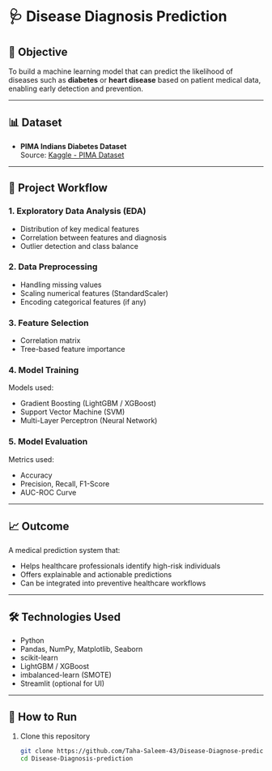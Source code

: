 # 🩺 Disease Diagnosis Prediction

## 📌 Objective

To build a machine learning model that can predict the likelihood of diseases such as **diabetes** or **heart disease** based on patient medical data, enabling early detection and prevention.

---

## 📊 Dataset

- **PIMA Indians Diabetes Dataset**  
  Source: [Kaggle - PIMA Dataset](https://www.kaggle.com/datasets/uciml/pima-indians-diabetes-database)

---

## 🔁 Project Workflow

### 1. Exploratory Data Analysis (EDA)
- Distribution of key medical features
- Correlation between features and diagnosis
- Outlier detection and class balance

### 2. Data Preprocessing
- Handling missing values
- Scaling numerical features (StandardScaler)
- Encoding categorical features (if any)

### 3. Feature Selection
- Correlation matrix
- Tree-based feature importance

### 4. Model Training
Models used:
- Gradient Boosting (LightGBM / XGBoost)
- Support Vector Machine (SVM)
- Multi-Layer Perceptron (Neural Network)

### 5. Model Evaluation
Metrics used:
- Accuracy
- Precision, Recall, F1-Score
- AUC-ROC Curve

---

## 📈 Outcome

A medical prediction system that:
- Helps healthcare professionals identify high-risk individuals
- Offers explainable and actionable predictions
- Can be integrated into preventive healthcare workflows

---

## 🛠️ Technologies Used

- Python
- Pandas, NumPy, Matplotlib, Seaborn
- scikit-learn
- LightGBM / XGBoost
- imbalanced-learn (SMOTE)
- Streamlit (optional for UI)

---

## 📎 How to Run

1. Clone this repository  
   ```bash
   git clone https://github.com/Taha-Saleem-43/Disease-Diagnose-prediction.git
   cd Disease-Diagnosis-prediction
